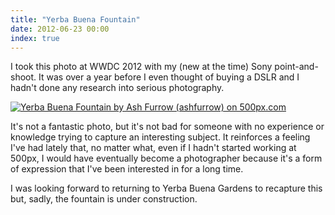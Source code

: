 ```yaml
---
title: "Yerba Buena Fountain"
date: 2012-06-23 00:00
index: true
---
```


I took this photo at WWDC 2012 with my (new at the time) Sony point-and-shoot. It was over a year before I even thought of buying a DSLR and I hadn't done any research into serious photography.



 [![Yerba Buena Fountain by Ash Furrow (ashfurrow) on 500px.com](http://pcdn.500px.net/8798461/524ec2e887fc34b391df7b01d38293fa0c5fb087/4.jpg)](http://500px.com/photo/8798461)

It's not a fantastic photo, but it's not bad for someone with no experience or knowledge trying to capture an interesting subject. It reinforces a feeling I've had lately that, no matter what, even if I hadn't started working at 500px, I would have eventually become a photographer because it's a form of expression that I've been interested in for a long time.

I was looking forward to returning to Yerba Buena Gardens to recapture this but, sadly, the fountain is under construction.

<!-- more -->
